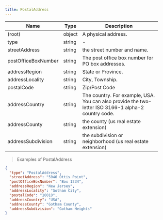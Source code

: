 ```yaml
---
title: PostalAddress
---
```

| Name | Type | Description |
|---|---|---|
| (root) | object | A physical address. |
| type | string | - |
| streetAddress | string | the street number and name. |
| postOfficeBoxNumber | string | The post office box number for PO box addresses. |
| addressRegion | string | State or Province. |
| addressLocality | string | City, Township. |
| postalCode | string | Zip/Post Code |
| addressCountry | string | The country. For example, USA. You can also provide the two-letter ISO 3166-1 alpha-2 country code. |
| addressCounty | string | the county (us real estate extension) |
| addressSubdivision | string | the subdivision or neighborhood (us real estate extension) |

> Examples of PostalAddress

```json
{
  "type": "PostalAddress",
  "streetAddress": "5046 Ottis Point",
  "postOfficeBoxNumber": "Box 1234",
  "addressRegion": "New Jersey",
  "addressLocality": "Gotham City",
  "postalCode": "10010",
  "addressCountry": "USA",
  "addressCounty": "Gotham County",
  "addressSubdivision": "Gotham Heights"
}
```


